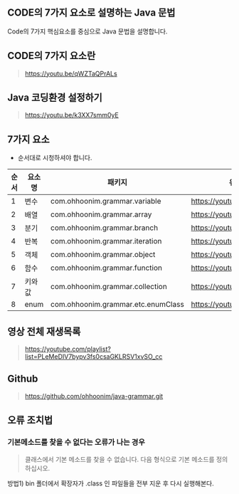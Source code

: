 ## CODE의 7가지 요소로 설명하는 Java 문법

Code의 7가지 핵심요소를 중심으로 Java 문법을 설명합니다. 

## CODE의 7가지 요소란

> https://youtu.be/qWZTaQPrALs

## Java 코딩환경 설정하기

> https://youtu.be/k3XX7smm0yE

## 7가지 요소

- 순서대로 시청하셔야 합니다. 

| 순서 | 요소명 | 패키지                             | 유튜브 영상                  |
|------|--------|------------------------------------|------------------------------|
| 1    | 변수   | com.ohhoonim.grammar.variable      | https://youtu.be/C6ZRfWHsn4k |
| 2    | 배열   | com.ohhoonim.grammar.array         | https://youtu.be/5BQdDErNsoo |
| 3    | 분기   | com.ohhoonim.grammar.branch        | https://youtu.be/8f2QJkJpGS8 |
| 4    | 반복   | com.ohhoonim.grammar.iteration     | https://youtu.be/QuazKDEAHqI |
| 5    | 객체   | com.ohhoonim.grammar.object        | https://youtu.be/AtCmws4s_j8 |
| 6    | 함수   | com.ohhoonim.grammar.function      | https://youtu.be/2N5ISW4XW3Q |
| 7    | 키와값 | com.ohhoonim.grammar.collection    | https://youtu.be/WyTBThDnxm0 |
| 8    | enum   | com.ohhoonim.grammar.etc.enumClass | https://youtu.be/eAE8qV7iLr0 |

## 영상 전체 재생목록

> https://youtube.com/playlist?list=PLeMeDIV7bypv3fs0csaGKLRSV1xvSO_cc

## Github

> https://github.com/ohhoonim/java-grammar.git


## 오류 조치법

### 기본메소드를 찾을 수 없다는 오류가 나는 경우

> 클래스에서 기본 메소드를 찾을 수 없습니다. 다음 형식으로 기본 메소드를 정의하십시오.

방법1) bin 폴더에서 확장자가 .class 인 파일들을 전부 지운 후 다시 실행해본다. 
